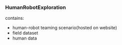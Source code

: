 ### HumanRobotExploration
contains:
- human-robot teaming scenario(hosted on website)
- field dataset
- human data
